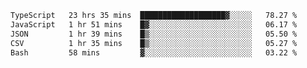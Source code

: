 <!--START_SECTION:waka-->

```txt
TypeScript   23 hrs 35 mins  ███████████████████▓░░░░░   78.27 %
JavaScript   1 hr 51 mins    █▓░░░░░░░░░░░░░░░░░░░░░░░   06.17 %
JSON         1 hr 39 mins    █▒░░░░░░░░░░░░░░░░░░░░░░░   05.50 %
CSV          1 hr 35 mins    █▒░░░░░░░░░░░░░░░░░░░░░░░   05.27 %
Bash         58 mins         ▓░░░░░░░░░░░░░░░░░░░░░░░░   03.22 %
```

<!--END_SECTION:waka-->